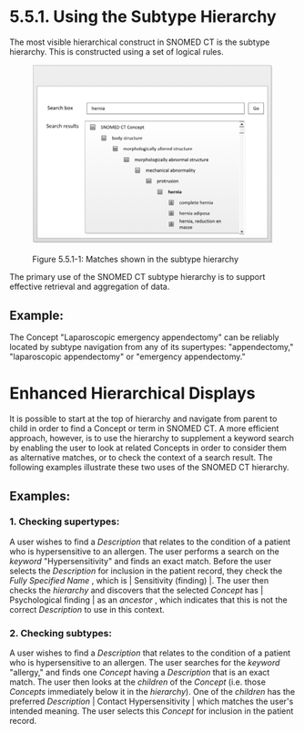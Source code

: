 # 5.5.1. Using the Subtype Hierarchy

The most visible hierarchical construct in SNOMED CT is the subtype hierarchy. This is constructed using a set of logical rules. 

<figure><img src="../../images/52170524.png" alt="" title=""><figcaption><p>Figure 5.5.1-1: Matches shown in the subtype hierarchy</p></figcaption></figure>

  
The primary use of the SNOMED CT subtype hierarchy is to support effective retrieval and aggregation of data. 

## Example:

The Concept "Laparoscopic emergency appendectomy" can be reliably located by subtype navigation from any of its supertypes: "appendectomy," "laparoscopic appendectomy" or "emergency appendectomy." 

# Enhanced Hierarchical Displays

It is possible to start at the top of hierarchy and navigate from parent to child in order to find a Concept or term in SNOMED CT. A more efficient approach, however, is to use the hierarchy to supplement a keyword search by enabling the user to look at related Concepts in order to consider them as alternative matches, or to check the context of a search result. The following examples illustrate these two uses of the SNOMED CT hierarchy. 

## Examples:

### 1\. Checking supertypes:

A user wishes to find a _Description_ that relates to the condition of a patient who is hypersensitive to an allergen. The user performs a search on the _keyword_ "Hypersensitivity" and finds an exact match. Before the user selects the _Description_ for inclusion in the patient record, they check the _Fully Specified Name_ , which is | Sensitivity (finding) |. The user then checks the _hierarchy_ and discovers that the selected _Concept_ has | Psychological finding | as an _ancestor_ , which indicates that this is not the correct _Description_ to use in this context. 

### 2\. Checking subtypes:

A user wishes to find a _Description_ that relates to the condition of a patient who is hypersensitive to an allergen. The user searches for the _keyword_ "allergy," and finds one _Concept_ having a _Description_ that is an exact match. The user then looks at the _children_ of the _Concept_ (i.e. those _Concepts_ immediately below it in the _hierarchy_). One of the _children_ has the preferred _Description_ | Contact Hypersensitivity | which matches the user's intended meaning. The user selects this _Concept_ for inclusion in the patient record. 
